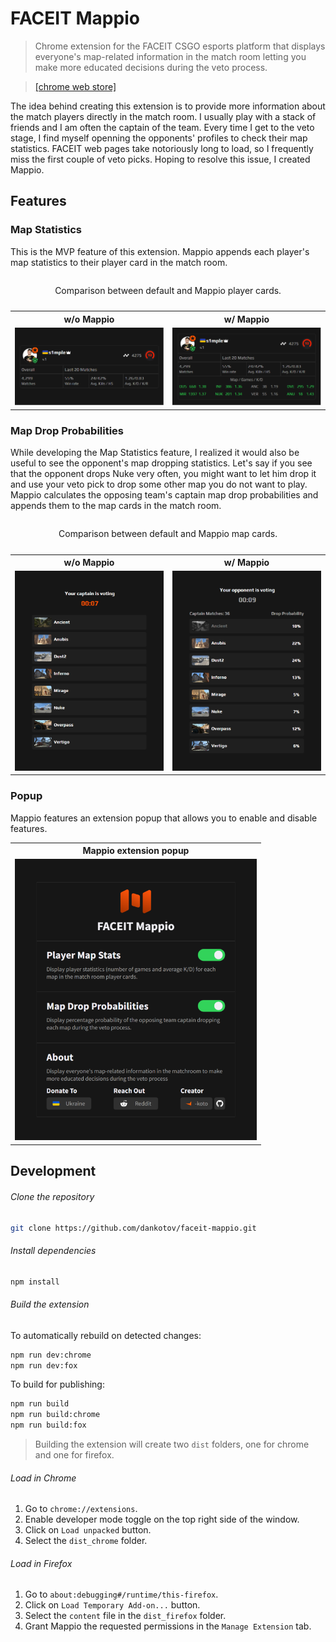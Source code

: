 # FACEIT Mappio

> Chrome extension for the FACEIT CSGO esports platform that displays everyone's map-related information in the match room letting you make more educated decisions during the veto process.

> [[chrome web store]](https://chrome.google.com/webstore/detail/faceit-mappio/kaeamgghipbhkjgibgglnmmnobdakapa)

The idea behind creating this extension is to provide more information about the match players directly in the match room. I usually play with a stack of friends and I am often the captain of the team. Every time I get to the veto stage, I find myself openning the opponents' profiles to check their map statistics. FACEIT web pages take notoriously long to load, so I frequently miss the first couple of veto picks. Hoping to resolve this issue, I created Mappio.

## Features

### Map Statistics

This is the MVP feature of this extension. Mappio appends each player's map statistics to their player card in the match room.

<table>
  <caption><p align="center">Comparison between default and Mappio player cards.</p></caption>
  <tr>
    <th>w/o Mappio</th>
    <th>w/ Mappio</th>
  </tr>
  <tr>
    <td><img src="/media/playerCards/Before.png" alt="FACEIT match room player card w/o mappio"></td>
    <td><img src="/media/playerCards/After.png" alt="FACEIT match room player card w/ mappio"></td>
  </tr>
</table>

### Map Drop Probabilities

While developing the Map Statistics feature, I realized it would also be useful to see the opponent's map dropping statistics. Let's say if you see that the opponent drops Nuke very often, you might want to let him drop it and use your veto pick to drop some other map you do not want to play. Mappio calculates the opposing team's captain map drop probabilities and appends them to the map cards in the match room.

<table>
  <caption><p align="center">Comparison between default and Mappio map cards.</p></caption>
  <tr>
    <th>w/o Mappio</th>
    <th>w/ Mappio</th>
  </tr>
  <tr>
    <td><img src="/media/mapCards/Before.png" alt="FACEIT match room map cards w/o mappio"></td>
    <td><img src="/media/mapCards/After.png" alt="FACEIT match room map cards w/ mappio"></td>
  </tr>
</table>

### Popup

Mappio features an extension popup that allows you to enable and disable features.

<table align="center">
  <tr>
    <th>Mappio extension popup</th>
  </tr>
  <tr>
    <td><img width="387" src="/media/popup/Popup.png" alt="Mappio extension popup"></td>
  </tr>
</table>

## Development

###### Clone the repository

```bash
git clone https://github.com/dankotov/faceit-mappio.git
```

###### Install dependencies

```bash
npm install
```

###### Build the extension

To automatically rebuild on detected changes:

```bash
npm run dev:chrome
npm run dev:fox
```

To build for publishing:

```bash
npm run build
npm run build:chrome
npm run build:fox
```

> Building the extension will create two `dist` folders, one for chrome and one for firefox.

###### Load in Chrome

1. Go to `chrome://extensions`.
2. Enable developer mode toggle on the top right side of the window.
3. Click on `Load unpacked` button.
4. Select the `dist_chrome` folder.

###### Load in Firefox

1. Go to `about:debugging#/runtime/this-firefox`.
2. Click on `Load Temporary Add-on...` button.
3. Select the `content` file in the `dist_firefox` folder.
4. Grant Mappio the requested permissions in the `Manage Extension` tab.
